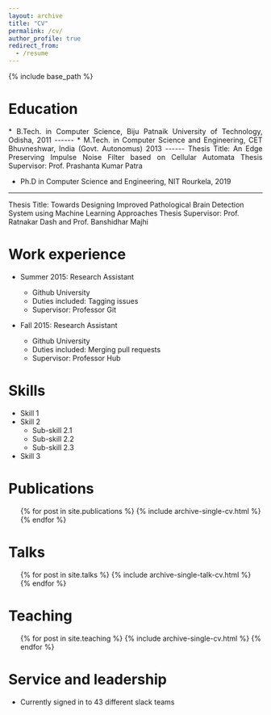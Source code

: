 ```yaml
---
layout: archive
title: "CV"
permalink: /cv/
author_profile: true
redirect_from:
  - /resume
---
```


{% include base_path %}

Education
======
<p align="justify">
* B.Tech. in Computer Science, Biju Patnaik University of Technology, Odisha, 2011
------
* M.Tech. in Computer Science and Engineering, CET Bhuvneshwar, India (Govt. Autonomus) 2013
------
Thesis Title: An Edge Preserving Impulse Noise Filter based on Cellular Automata
Thesis Supervisor: Prof. Prashanta Kumar Patra

* Ph.D in Computer Science and Engineering, NIT Rourkela, 2019
------
Thesis Title:  Towards Designing Improved Pathological Brain Detection System using Machine Learning Approaches
Thesis Supervisor: Prof. Ratnakar Dash and Prof. Banshidhar Majhi
</p>

Work experience
======
* Summer 2015: Research Assistant
  * Github University
  * Duties included: Tagging issues
  * Supervisor: Professor Git

* Fall 2015: Research Assistant
  * Github University
  * Duties included: Merging pull requests
  * Supervisor: Professor Hub
  
Skills
======
* Skill 1
* Skill 2
  * Sub-skill 2.1
  * Sub-skill 2.2
  * Sub-skill 2.3
* Skill 3

Publications
======
  <ul>{% for post in site.publications %}
    {% include archive-single-cv.html %}
  {% endfor %}</ul>
  
Talks
======
  <ul>{% for post in site.talks %}
    {% include archive-single-talk-cv.html %}
  {% endfor %}</ul>
  
Teaching
======
  <ul>{% for post in site.teaching %}
    {% include archive-single-cv.html %}
  {% endfor %}</ul>
  
Service and leadership
======
* Currently signed in to 43 different slack teams
